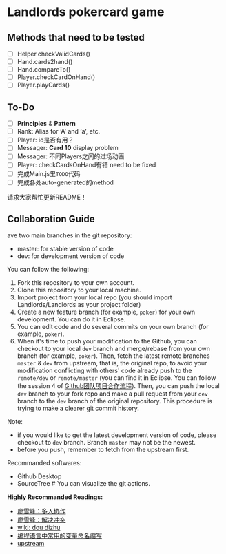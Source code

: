 # Landlords pokercard game
## Methods that need to be tested

-   [ ] Helper.checkValidCards()
-   [ ] Hand.cards2hand()
-   [ ] Hand.compareTo()
-   [ ] Player.checkCardOnHand()
-   [ ] Player.playCards()

## To-Do

-   [ ] **Principles** & **Pattern**
-   [ ] Rank: Alias for ‘A’ and ‘a’, etc.
-   [ ] Player: id是否有用？
-   [ ] Messager: **Card 10** display problem
-   [ ] Messager: 不同Players之间的过场动画
-   [ ] Player: checkCardsOnHand有错 need to be fixed
-   [ ] 完成Main.js里`TODO`代码
-   [ ] 完成各处auto-generated的method

请求大家帮忙更新README！

## Collaboration Guide

ave two main branches in the git repository:
- master: for stable version of code
- dev: for development version of code

You can follow the following:
1. Fork this repository to your own account.
2. Clone this repository to your local machine.
3. Import project from your local repo (you should import Landlords/Landlords as your project folder)
4. Create a new feature branch (for example, `poker`) for your own development. You can do it in Eclipse.
6. You can edit code and do several commits on your own branch (for example, `poker`).
7. When it's time to push your modification to the Github, you can checkout to your local `dev` branch and merge/rebase from your own branch (for example, `poker`). Then, fetch the latest remote branches `master` & `dev` from upstream, that is, the original repo, to avoid your modification conflicting with others' code already push to the `remote/dev` or `remote/master` (you can find it in Eclipse. You can follow the session 4 of  [Github团队项目合作流程](https://www.cnblogs.com/schaepher/p/4933873.html#fetch)). Then, you can push the local `dev` branch to your fork repo and make a pull request from your `dev` branch to the `dev` branch of the original repository. This procedure is trying to make a clearer git commit history.

Note: 
- if you would like to get the latest development version of code, please checkout to `dev` branch. Branch `master` may not be the newest.
- before you push, remember to fetch from the upstream first.

Recommanded softwares:
- Github Desktop
- SourceTree # You can visualize the git actions.

**Highly Recommanded Readings:**
- [廖雪峰：多人协作](https://www.liaoxuefeng.com/wiki/896043488029600/900375748016320)
- [廖雪峰：解决冲突](https://www.liaoxuefeng.com/wiki/896043488029600/900004111093344)
- [wiki: dou dizhu](https://en.wikipedia.org/wiki/Dou_dizhu)
- [编程语言中常用的变量命名缩写](https://blog.csdn.net/qq_37851620/article/details/94731227)
- [upstream](https://www.cnblogs.com/schaepher/p/4933873.html#fetch)
